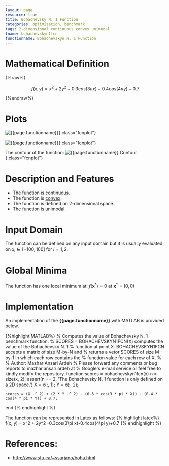 ```yaml
---
layout: page
resource: true
title: Bohachevsky N. 1 Function
categories: optimization, benchmark
tags: 2-dimensional continuous convex unimodal
fname: bohachevskyn1fcn
functionname: Bohachevskyn N. 1 Function
---
```

<head>
	<script type="text/x-mathjax-config">
	  MathJax.Hub.Config({tex2jax: {inlineMath: [['$','$'], ['\\(','\\)']]}});
	</script>
	<script type="text/javascript" async
	  src="https://cdn.mathjax.org/mathjax/latest/MathJax.js?config=TeX-AMS_CHTML">
	</script>
</head>


# Mathematical Definition

{%raw%}

$$f(x, y) = x^2 + 2y^2 -0.3cos(3\pi x)-0.4cos(4\pi y)+0.7$$

{%endraw%}

# Plots
![{{page.functionname}}]({{site.baseurl}}/benchmarkfcns/plots/{{page.fname}}.png){:class="fcnplot"}

![{{page.functionname}}]({{site.baseurl}}/benchmarkfcns/plots/{{page.fname}}_2.png){:class="fcnplot"}

The contour of the function: 
![{{page.functionname}} Contour]({{site.baseurl}}/benchmarkfcns/plots/{{page.fname}}_contour.png){:class="fcnplot"}

# Description and Features
* The function is continuous.
* The function is [convex](https://en.wikipedia.org/wiki/Convex_function).
* The function is defined on 2-dimensional space. 
* The function is unimodal.

# Input Domain
The function can be defined on any input domain but it is usually evaluated on $x_i \in [-100, 100]$ for $i = 1, 2$.

# Global Minima
The function has one local minimum at: $f(\textbf{x}^{\ast}) = 0$ at $\textbf{x}^{\ast} = (0, 0)$

# Implementation
An implementation of the **{{page.functionname}}** with MATLAB is provided below. 

{%highlight MATLAB%}
% Computes the value of Bohachevsky N. 1 benchmark function.
% SCORES = BOHACHEVSKYN1FCN(X) computes the value of the Bohachevsky N. 1
% function at point X. BOHACHEVSKYN1FCN accepts a matrix of size M-by-N and 
% returns a vetor SCORES of size M-by-1 in which each row contains the 
% function value for each row of X.
% 
% Author: Mazhar Ansari Ardeh
% Please forward any comments or bug reports to mazhar.ansari.ardeh at
% Google's e-mail service or feel free to kindly modify the repository.
function scores = bohachevskyn1fcn(x)
    n = size(x, 2);
    assert(n == 2, 'The Bohachevsky N. 1 function is only defined on a 2D space.')
    X = x(:, 1);
    Y = x(:, 2);
    
    scores = (X .^ 2) + (2 * Y .^ 2) - (0.3 * cos(3 * pi * X)) - (0.4 * cos(4 * pi * Y)) + 0.7;
end
{% endhighlight %}

The function can be represented in Latex as follows:
{% highlight latex%}
f(x, y) = x^2 + 2y^2 -0.3cos(3\pi x)-0.4cos(4\pi y)+0.7
{% endhighlight %}

# References:
* http://www.sfu.ca/~ssurjano/boha.html